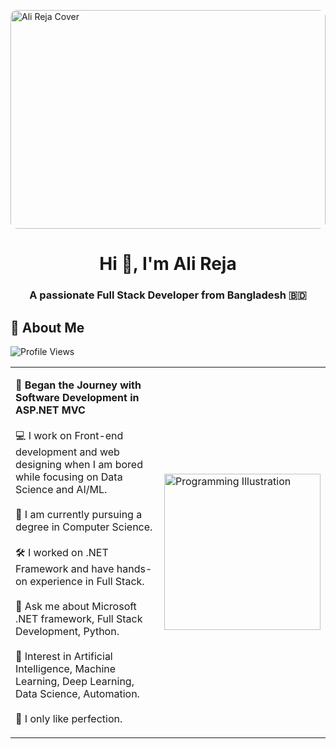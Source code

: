 <img src="https://i.ibb.co/Fb8fPK60/beautiful-office-space-cartoon-style.jpg" 
     alt="Ali Reja Cover" 
     style="width:100%; max-width:1280px; height:350px; object-fit:cover; display:block; margin: 0 auto; border-radius: 10px;"/>


<h1 align="center">Hi 👋, I'm Ali Reja</h1>
<h3 align="center">A passionate Full Stack Developer from Bangladesh 🇧🇩</h3>


## 🌟 About Me

![Profile Views](https://komarev.com/ghpvc/?username=alirejakhan&label=Profile%20Views&color=blue&style=for-the-badge)


<table>
  <tr>
    <td>

🌟 **Began the Journey with Software Development in ASP.NET MVC**  
<br>
💻 I work on Front-end development and web designing when I am bored while focusing on Data Science and AI/ML.  
<br>
🌱 I am currently pursuing a degree in Computer Science.  
<br>
🛠️ I worked on .NET Framework and have hands-on experience in Full Stack.  
<br>
💬 Ask me about Microsoft .NET framework, Full Stack Development, Python.  
<br>
🎯 Interest in Artificial Intelligence, Machine Learning, Deep Learning, Data Science, Automation.  
<br>
🎯 I only like perfection.

</td>
    <td>
      <img src="https://i.ibb.co/ymTDCFPK/Programming-bro.png" width="250" alt="Programming Illustration" />
    </td>
  </tr>
</table>





<!--
**Alireja-khan/Alireja-khan** is a ✨ _special_ ✨ repository because its `README.md` (this file) appears on your GitHub profile.

Here are some ideas to get you started:

- 🔭 I’m currently working on ...
- 🌱 I’m currently learning ...
- 👯 I’m looking to collaborate on ...
- 🤔 I’m looking for help with ...
- 💬 Ask me about ...
- 📫 How to reach me: ...
- 😄 Pronouns: ...
- ⚡ Fun fact: ...
-->
